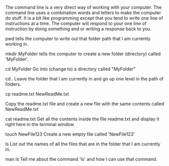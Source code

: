 The command line is a very direct way of working with your computer. The command line uses a combination words and letters to make the computer do stuff. It is a bit like programming except that you tend to write one line of instructions at a time. The computer will respond to your one line of instruction by doing something and or writing a response back to you.

pwd
tells the computer to write out that folder path that I am currently working in.

mkdir MyFolder
tells the computer to create a new folder (directory) called 'MyFolder'.

cd MyFolder
Go into (change to) a directory called "MyFolder"

cd..
Leave the folder that I am currently in and go up one level in the path of folders.

cp readme.txt NewReadMe.txt

Copy the readme.txt file and create a new file with the same contents called NewReadMe.txt

cat readme.txt
Get all the contents inside the file readme.txt and display it right here in the terminal window.

touch NewFile123
Create a new empty file called 'NewFile123'

ls
List out the names of all the files that are in the folder that I am currently in.

man ls
Tell me about the command 'ls' and how I can use that command.
